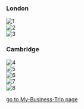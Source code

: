 
### London
<img class="w75percent" src="/images/bt/uk/lon1.jpg" alt="1"><br>
<img class="w75percent" src="/images/bt/uk/lon2.jpg" alt="2"><br>
<img class="w75percent" src="/images/bt/uk/wine.jpg" alt="3">

### Cambridge
<img class="w75percent" src="/images/bt/uk/camb1.jpg" alt="4"><br>
<img class="w75percent" src="/images/bt/uk/camb2.jpg" alt="5"><br>
<img class="w75percent" src="/images/bt/uk/camb3.jpg" alt="6"><br>
<img class="w75percent" src="/images/bt/uk/camb4.jpg" alt="7"><br>
<img class="w75percent" src="/images/bt/uk/camb5.jpg" alt="8">

[go to My-Business-Trip page](/Midterm/My-Business-Trip/My-BusinessTrip.html)
